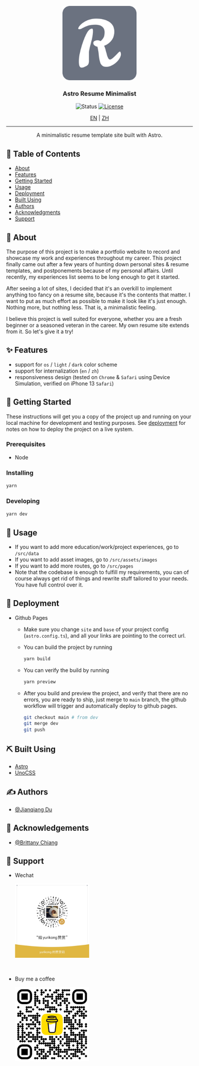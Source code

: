<p align="center">
 <img width=200 src="./public/android-chrome-512x512.png" alt="Project logo">
</p>

<h3 align="center">Astro Resume Minimalist</h3>

<div align="center">

![Status](https://img.shields.io/badge/status-active-success.svg)
[![License](https://img.shields.io/badge/license-MIT-blue.svg)](/LICENSE)

</div>

<div align="center">
<a href="./README.md">EN</a>
| <a href="./README_zh.md">ZH</a>
</div>

---

<p align="center">A minimalistic resume template site built with Astro.</p>

## 📝 Table of Contents

- [About](#about)
- [Features](#features)
- [Getting Started](#getting_started)
- [Usage](#usage)
- [Deployment](#deployment)
- [Built Using](#built_using)
- [Authors](#authors)
- [Acknowledgments](#acknowledgement)
- [Support](#support)

## 🧐 About <a id="about"></a>

The purpose of this project is to make a portfolio website to record and showcase my work and experiences throughout my career. This project finally came out after a few years of hunting down personal sites & resume templates, and postponements because of my personal affairs. Until recently, my experiences list seems to be long enough to get it started.

After seeing a lot of sites, I decided that it's an overkill to implement anything too fancy on a resume site, because it's the contents that matter. I want to put as much effort as possible to make it look like it's just enough. Nothing more, but nothing less. That is, a minimalistic feeling.

I believe this project is well suited for everyone, whether you are a fresh beginner or a seasoned veteran in the career. My own resume site extends from it. So let's give it a try!

## ✨ Features <a id="features"></a>

- support for `os` / `light` / `dark` color scheme
- support for internalization (`en` / `zh`)
- responsiveness design (tested on `Chrome` & `Safari` using Device Simulation, verified on iPhone 13 `Safari`)

## 🏁 Getting Started <a id="getting_started"></a>

These instructions will get you a copy of the project up and running on your local machine for development and testing purposes. See [deployment](#deployment) for notes on how to deploy the project on a live system.

### Prerequisites

- Node

### Installing

```bash
yarn
```

### Developing

```bash
yarn dev
```

## 🎈 Usage <a id="usage"></a>

- If you want to add more education/work/project experiences, go to `/src/data`
- If you want to add asset images, go to `/src/assets/images`
- If you want to add more routes, go to `/src/pages`
- Note that the codebase is enough to fulfill my requirements, you can of course always get rid of things and rewrite stuff tailored to your needs. You have full control over it.

## 🚀 Deployment <a id="deployment"></a>

- Github Pages

  - Make sure you change `site` and `base` of your project config (`astro.config.ts`), and all your links are pointing to the correct url.

  - You can build the project by running

    ```bash
    yarn build
    ```

  - You can verify the build by running

    ```bash
    yarn preview
    ```

  - After you build and preview the project, and verify that there are no errors, you are ready to ship, just merge to `main` branch, the github workflow will trigger and automatically deploy to github pages.

    ```bash
    git checkout main # from dev
    git merge dev
    git push
    ```

## ⛏️ Built Using <a id="built_using"></a>

- [Astro](https://astro.build/)
- [UnoCSS](https://unocss.dev/)

## ✍️ Authors <a id="authors"></a>

- [@Jianqiang Du](https://github.com/yurikong)

## 🎉 Acknowledgements <a id="acknowledgement"></a>

- [@Brittany Chiang](https://brittanychiang.com)

## 💸 Support <a id="support"></a>

- Wechat

  <img width=200 src="./src/assets/images/wechat-donation-qr.webp" alt="Wechat Donation QR">

<br/>

- Buy me a coffee

  <img width=200 src="./src/assets/images/buy-me-a-coffee-donation-qr.webp" alt="Buy me a coffee QR">
